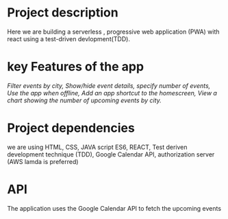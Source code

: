 # Project description

Here we are building a serverless , progressive web application (PWA) with react using a test-driven devlopment(TDD).

# key Features of the app

_Filter events by city,
Show/hide event details,
specify number of events,
Use the app when offline,
Add an app shortcut to the homescreen,
View a chart showing the number of upcoming events by city._

# Project dependencies

we are using HTML, CSS, JAVA script ES6, REACT, Test deriven development technique (TDD), Google Calendar API, authorization server (AWS lamda is preferred)

# API

The application uses the Google Calendar API to fetch the upcoming events
